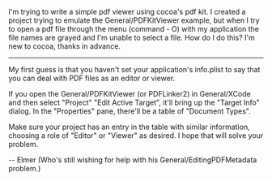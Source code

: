 I'm trying to write a simple pdf viewer using cocoa's pdf kit. I created a project trying to emulate the General/PDFKitViewer example, but when I try to open a pdf file through the menu (command - O) with my application the file names are grayed and I'm unable to select a file. How do I do this? I'm new to cocoa, thanks in advance.


----

My first guess is that you haven't set your application's info.plist to say that you can deal with PDF files as an editor or viewer.

If you open the General/PDFKitViewer (or PDFLinker2) in General/XCode and then select "Project" "Edit Active Target", it'll bring up the "Target Info" dialog. In the "Properties" pane, there'll be a table of "Document Types".

Make sure your project has an entry in the table with similar information, choosing a role of "Editor" or "Viewer" as desired. I hope that will solve your problem.

-- Elmer  (Who's still wishing for help with his General/EditingPDFMetadata problem.)